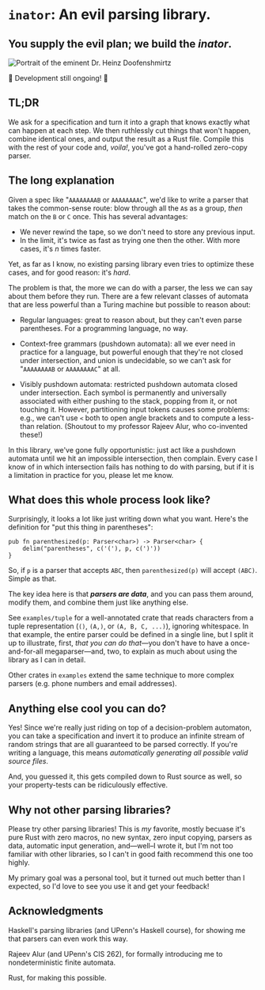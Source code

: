 # `inator`: An evil parsing library.
## You supply the evil plan; we build the _**inator**_.

![Portrait of the eminent Dr. Heinz Doofenshmirtz](http://images6.fanpop.com/image/polls/1198000/1198459_1364687083851_full.jpg)

🚧 Development still ongoing! 🚧

## TL;DR

We ask for a specification and turn it into a graph that knows exactly what can happen at each step.
We then ruthlessly cut things that won't happen, combine identical ones, and output the result as a Rust file.
Compile this with the rest of your code and, _voila!_, you've got a hand-rolled zero-copy parser.

## The long explanation

Given a spec like "`AAAAAAAAB` or `AAAAAAAAC`", we'd like to write a parser that takes the common-sense route:
blow through all the `A`s as a group, _then_ match on the `B` or `C` once.
This has several advantages:
- We never rewind the tape, so we don't need to store any previous input.
- In the limit, it's twice as fast as trying one then the other. With more cases, it's _n_ times faster.

Yet, as far as I know, no existing parsing library even tries to optimize these cases, and for good reason: it's _hard_.

The problem is that, the more we can do with a parser, the less we can say about them before they run.
There are a few relevant classes of automata that are less powerful than a Turing machine but possible to reason about:

- Regular languages: great to reason about, but they can't even parse parentheses. For a programming language, no way.

- Context-free grammars (pushdown automata): all we ever need in practice for a language, but powerful enough that they're not closed under intersection, and union is undecidable, so we can't ask for "`AAAAAAAAB` or `AAAAAAAAC`" at all.

- Visibly pushdown automata: restricted pushdown automata closed under intersection.
Each symbol is permanently and universally associated with either pushing to the stack, popping from it, or not touching it.
However, partitioning input tokens causes some problems:
e.g., we can't use `<` both to open angle brackets and to compute a less-than relation.
(Shoutout to my professor Rajeev Alur, who co-invented these!)

In this library, we've gone fully opportunistic: just act like a pushdown automata until we hit an impossible intersection, then complain.
Every case I know of in which intersection fails has nothing to do with parsing, but if it is a limitation in practice for you, please let me know.

## What does this whole process look like?

Surprisingly, it looks a lot like just writing down what you want. Here's the definition for "put this thing in parentheses":

```compile_fail
pub fn parenthesized(p: Parser<char>) -> Parser<char> {
    delim("parentheses", c('('), p, c(')'))
}
```

So, if `p` is a parser that accepts `ABC`, then `parenthesized(p)` will accept `(ABC)`. Simple as that.

The key idea here is that ***parsers are data***, and you can pass them around, modify them, and combine them just like anything else.

See `examples/tuple` for a well-annotated crate that reads characters from a tuple representation (`()`, `(A,)`, or `(A, B, C, ...)`), ignoring whitespace.
In that example, the entire parser could be defined in a single line, but I split it up to illustrate, first, _that you can do that_—you don't have to have a once-and-for-all megaparser—and, two, to explain as much about using the library as I can in detail.

Other crates in `examples` extend the same technique to more complex parsers (e.g. phone numbers and email addresses).

## Anything else cool you can do?

Yes! Since we're really just riding on top of a decision-problem automaton, you can take a specification and invert it to produce an infinite stream of random strings that are all guaranteed to be parsed correctly.
If you're writing a language, this means _automatically generating all possible valid source files_.

And, you guessed it, this gets compiled down to Rust source as well, so your property-tests can be ridiculously effective.

## Why not other parsing libraries?

Please try other parsing libraries! This is _my_ favorite, mostly becuase it's pure Rust with zero macros, no new syntax, zero input copying, parsers as data, automatic input generation, and—well–I wrote it, but I'm not too familiar with other libraries, so I can't in good faith recommend this one too highly.

My primary goal was a personal tool, but it turned out much better than I expected, so I'd love to see you use it and get your feedback!

## Acknowledgments

Haskell's parsing libraries (and UPenn's Haskell course), for showing me that parsers can even work this way.

Rajeev Alur (and UPenn's CIS 262), for formally introducing me to nondeterministic finite automata.

Rust, for making this possible.
